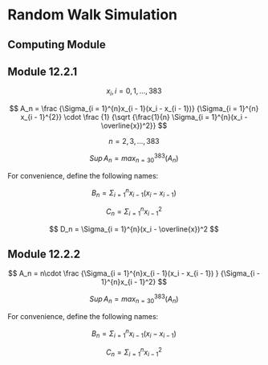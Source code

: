 # Random Walk Simulation

## Computing Module

## Module 12.2.1

$$
x_i, i = 0, 1, ..., 383
$$


$$
A_n = \frac
		{\Sigma_{i = 1}^{n}x_{i - 1}(x_i - x_{i - 1})}
		{\Sigma_{i = 1}^{n} x_{i - 1}^{2}}
\cdot
	\frac
		{1}
		{\sqrt
			{\frac{1}{n}
				\Sigma_{i = 1}^{n}(x_i - \overline{x})^2}}
$$

$$
				n = 2, 3, ..., 383
$$

$$
Sup\,A_n = max_{n = 30}^{383}(A_n)
$$

For convenience, define the following names:

$$
B_n = \Sigma_{i = 1}^{n}x_{i - 1}(x_i - x_{i - 1})
$$

$$
C_n =\Sigma_{i = 1}^{n} x_{i - 1}^{2}
$$

$$
D_n = \Sigma_{i = 1}^{n}(x_i - \overline{x})^2
$$

## Module 12.2.2

$$
A_n = n\cdot
	\frac
		{\Sigma_{i = 1}^{n}x_{i - 1}(x_i - x_{i - 1})
		}
		{\Sigma_{i - 1}^{n}x_{i - 1}^2}
$$

$$
Sup\,A_n = max_{n = 30}^{383}(A_n)
$$

For convenience, define the following names:

$$
B_n = \Sigma_{i = 1}^{n}x_{i - 1}(x_i - x_{i - 1})
$$

$$
C_n =\Sigma_{i = 1}^{n} x_{i - 1}^{2}
$$